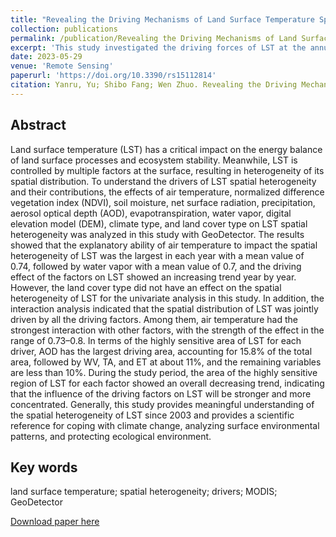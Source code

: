 ```yaml
---
title: "Revealing the Driving Mechanisms of Land Surface Temperature Spatial Heterogeneity and Its Sensitive Regions in China Based on GeoDetector"
collection: publications
permalink: /publication/Revealing the Driving Mechanisms of Land Surface Temperature Spatial Heterogeneity and Its Sensitive Regions in China Based on GeoDetector
excerpt: 'This study investigated the driving forces of LST at the annual scale from the period 2003–2018 in the perspective of spatial heterogeneity based on GeoDetector.'
date: 2023-05-29
venue: 'Remote Sensing'
paperurl: 'https://doi.org/10.3390/rs15112814'
citation: Yanru, Yu; Shibo Fang; Wen Zhuo. Revealing the Driving Mechanisms of Land Surface Temperature Spatial Heterogeneity and Its Sensitive Regions in China Based on GeoDetector. Remote Sensing, 2023, 15(11), 2814. 
---
```


## Abstract
Land surface temperature (LST) has a critical impact on the energy balance of land surface
processes and ecosystem stability. Meanwhile, LST is controlled by multiple factors at the surface,
resulting in heterogeneity of its spatial distribution. To understand the drivers of LST spatial heterogeneity and their contributions, the effects of air temperature, normalized difference vegetation
index (NDVI), soil moisture, net surface radiation, precipitation, aerosol optical depth (AOD), evapotranspiration, water vapor, digital elevation model (DEM), climate type, and land cover type on
LST spatial heterogeneity was analyzed in this study with GeoDetector. The results showed that
the explanatory ability of air temperature to impact the spatial heterogeneity of LST was the largest
in each year with a mean value of 0.74, followed by water vapor with a mean value of 0.7, and the
driving effect of the factors on LST showed an increasing trend year by year. However, the land cover
type did not have an effect on the spatial heterogeneity of LST for the univariate analysis in this
study. In addition, the interaction analysis indicated that the spatial distribution of LST was jointly
driven by all the driving factors. Among them, air temperature had the strongest interaction with
other factors, with the strength of the effect in the range of 0.73–0.8. In terms of the highly sensitive
area of LST for each driver, AOD has the largest driving area, accounting for 15.8% of the total area,
followed by WV, TA, and ET at about 11%, and the remaining variables are less than 10%. During
the study period, the area of the highly sensitive region of LST for each factor showed an overall
decreasing trend, indicating that the influence of the driving factors on LST will be stronger and more
concentrated. Generally, this study provides meaningful understanding of the spatial heterogeneity
of LST since 2003 and provides a scientific reference for coping with climate change, analyzing surface
environmental patterns, and protecting ecological environment.

## Key words
land surface temperature; spatial heterogeneity; drivers; MODIS; GeoDetector

[Download paper here](https://wenzhuo727.github.io/wen/files/remotesensing2023-2.pdf)



